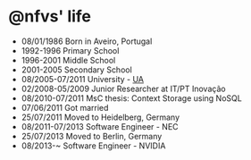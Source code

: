 @nfvs' life
===============

- 08/01/1986 Born in Aveiro, Portugal
- 1992-1996 Primary School
- 1996-2001 Middle School
- 2001-2005 Secondary School
- 08/2005-07/2011 University - [UA](http://www.ua.pt)
- 02/2008-05/2009 Junior Researcher at IT/PT Inovação
- 08/2010-07/2011 MsC thesis: Context Storage using NoSQL
- 07/06/2011 Got married
- 25/07/2011 Moved to Heidelberg, Germany
- 08/2011-07/2013 Software Engineer - NEC
- 25/07/2013 Moved to Berlin, Germany
- 08/2013-~ Software Engineer - NVIDIA